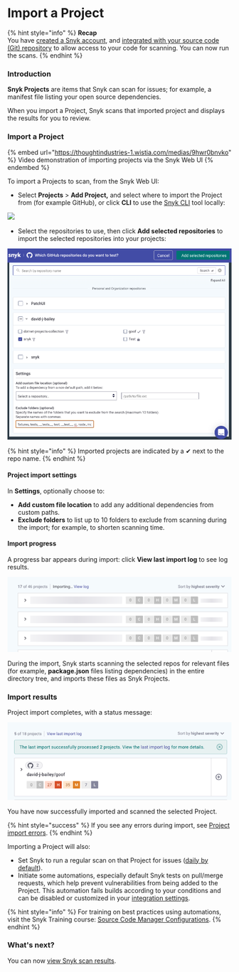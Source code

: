 # Import a Project

{% hint style="info" %}
**Recap**\
You have [created a Snyk account](create-a-snyk-account.md), and [integrated with your source code (Git) repository](set-up-an-integration.md) to allow access to your code for scanning. You can now run the scans.
{% endhint %}

### **Introduction**

**Snyk Projects** are items that Snyk can scan for issues; for example, a manifest file listing your open source dependencies.

When you import a Project, Snyk scans that imported project and displays the results for you to review.

### Import a Project

{% embed url="https://thoughtindustries-1.wistia.com/medias/9hwr0bnvko" %}
Video demonstration of importing projects via the Snyk Web UI
{% endembed %}

To import a Projects to scan, from the Snyk Web UI:

* Select **Projects** > **Add Project,** and select where to import the Project from (for example GitHub), or click **CLI** to use the [Snyk CLI](../../snyk-cli/) tool locally:

![](<../../.gitbook/assets/Screenshot 2022-07-26 at 10.06.54.png>)

* Select the repositories to use, then click **Add selected repositories** to import the selected repositories into your projects:

![](<../../.gitbook/assets/Screenshot 2022-06-13 at 10.57.25.png>)

{% hint style="info" %}
Imported projects are indicated by a ✔ next to the repo name.
{% endhint %}

#### Project import settings

In **Settings**, optionally choose to:

* **Add custom file location** to add any additional dependencies from custom paths.
* **Exclude folders** to list up to 10 folders to exclude from scanning during the import; for example, to shorten scanning time.

#### Import progress

A progress bar appears during import: click **View last import log** to see log results.

![](<../../.gitbook/assets/Screenshot 2022-07-26 at 10.23.09.png>)

During the import, Snyk starts scanning the selected repos for relevant files (for example, **package.json** files listing dependencies) in the entire directory tree, and imports these files as Snyk Projects.

### Import results

Project import completes, with a status message:

![](<../../.gitbook/assets/Screenshot 2022-06-13 at 11.38.00.png>)

You have now successfully imported and scanned the selected Project.

{% hint style="success" %}
If you see any errors during import, see [Project import errors](https://support.snyk.io/hc/en-us/articles/360001373118).
{% endhint %}

Importing a Project will also:

* Set Snyk to run a regular scan on that Project for issues ([daily by default](../../snyk-admin/managing-settings/usage-page-details.md#projects)).
* Initiate some automations, especially default Snyk tests on pull/merge requests, which help prevent vulnerabilities from being added to the Project. This automation fails builds according to your conditions and can be disabled or customized in your [integration settings](https://docs.snyk.io/integrations/git-repository-scm-integrations).

{% hint style="info" %}
For training on best practices using automations, visit the Snyk Training course: [Source Code Manager Configurations](https://training.snyk.io/courses/source-code-manager-configurations).
{% endhint %}

### What's next?

You can now [view Snyk scan results](view-snyk-scan-results.md).
